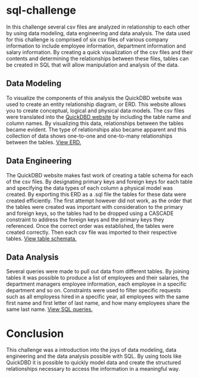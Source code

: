 # sql-challenge

In this challenge several csv files are analyzed in relationship to each other by using data modeling, data engineering and data analysis. The data used for this challenge is comprised of six csv files of various company information to include employee information, department information and salary information. By creating a quick visualization of the csv files and their contents and determining the relationships between these files, tables can be created in SQL that will allow manipulation and analysis of the data. 

## Data Modeling 
To visualize the components of this analysis the QuickDBD website was used to create an entity relationship diagram, or ERD. This website allows you to create conceptual, logical and physical data models. The csv files were translated into the [QuickDBD website](https://www.quickdatabasediagrams.com/) by including the table name and column names. By visualizing this data, relationships between the tables became evident. The type of relationships also became apparent and this collection of data shows one-to-one and one-to-many relationships between the tables. [View ERD.](https://github.com/chelseapickett/sql-challenge/blob/main/EmployeeSQL/ERD.png) 

## Data Engineering
The QuickDBD website makes fast work of creating a table schema for each of the csv files. By designating primary keys and foreign keys for each table and specifying the data types of each column a physical model was created. By exporting this ERD as a .sql file the tables for these data were created efficiently. The first attempt however did not work, as the order that the tables were created was important with consideration to the primary and foreign keys, so the tables had to be dropped using a CASCADE constraint to address the foreign keys and the primary keys they referenced. Once the correct order was established, the tables were created correctly. Then each csv file was imported to their respective tables. [View table schemata.](https://github.com/chelseapickett/sql-challenge/blob/main/EmployeeSQL/data_engineering.sql)

## Data Analysis
Several queries were made to pull out data from different tables. By joining tables it was possible to produce a list of employees and their salaries, the department managers employee information, each employee in a specific department and so on. Constraints were used to filter specific requests such as all employess hired in a specific year, all employees with the same first name and first letter of last name, and how many employees share the same last name. [View SQL queries.](https://github.com/chelseapickett/sql-challenge/blob/main/EmployeeSQL/data_analysis.sql)

# Conclusion
This challenge was a introduction into the joys of data modeling, data engineering and the data analysis possible with SQL. By using tools like QuickDBD it is possible to quickly model data and create the structured relationships necessary to access the information in a meaningful way. 
